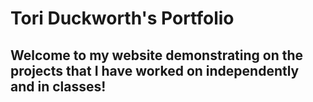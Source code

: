 # Tori Duckworth's Portfolio 
## Welcome to my website demonstrating on the projects that I have worked on independently and in classes! 



